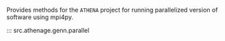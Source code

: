 Provides methods for the `ATHENA` project for running
parallelized version of software using mpi4py.

::: src.athenage.genn.parallel
